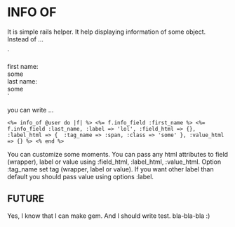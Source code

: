 INFO OF
=======

It is simple rails helper. It help displaying information of some object.
Instead of ...

`
<div class="user">
	<div class="first_name">
		<div class="label">first name:</div>	
		<div class="value">some</div>
	</div>
	<div class="last_name">
		<div class="label">last name:</div>
		<div class="value">some</div>
	</div>
</div>
`

you can write ...

`
<%= info_of @user do |f| %>
	<%= f.info_field :first_name %>
	<%= f.info_field :last_name, :label => 'lol', :field_html => {}, :label_html => { 
		:tag_name => :span, :class => 'some' }, :value_html => {} %>
<% end %>
`

You can customize some moments. You can pass any html attributes to field (wrapper), label
or value using :field_html, :label_html, :value_html. Option :tag_name set tag (wrapper, label or value). 
If you want other label than default you should pass value using options :label.


FUTURE
------

Yes, I know that I can make gem. And I should write test.
bla-bla-bla :)